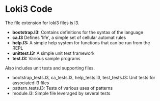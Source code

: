 Loki3 Code
==========

The file extension for loki3 files is l3.

* **bootstrap.l3:** Contains definitions for the syntax of the language
* **ca.l3** Defines 'life', a simple set of cellular automat rules
* **help.l3:** A simple help system for functions that can be run from the REPL
* **unittest.l3:** A simple unit test framework
* **test.l3:** Various sample programs

Also includes unit tests and supporting files.

* bootstrap_tests.l3, ca_tests.l3, help_tests.l3, test_tests.l3:  Unit tests for associated l3 files
* pattern_tests.l3: Tests of various uses of patterns
* module.l3:  Simple file leveraged by several tests
